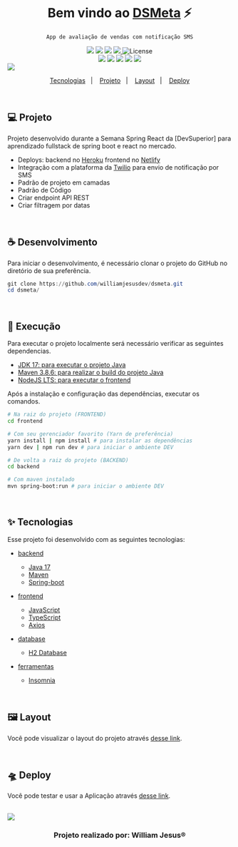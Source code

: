 <h1 align="center">Bem vindo ao <u>DSMeta</u> ⚡</h1>

<p align="center"><code>App de avaliação de vendas com notificação SMS</code></p>

<div align="center">
  <img src="https://img.shields.io/badge/made%20by-William%20Jesus-ff8400"/>
  <img src="https://img.shields.io/github/repo-size/williamjesusdev/dsmeta?color=ff8400"/> 
  <img src="https://img.shields.io/github/languages/count/williamjesusdev/dsmeta?color=ff8400"/>
  <a aria-label="Dia 3 de 4" href="https://devsuperior.com.br/evento-sds?episodio=3">
  <img src="https://img.shields.io/badge/SemanaSpringReact-8.0-ff8400"/>
  </a>
  <img alt="License" src="https://img.shields.io/badge/license-MIT-ff8400"/>
</div>

<div align="center">
  <img src="https://img.shields.io/badge/java-17.0.4-red?logo=java&logoColor=red"/>
  <img src="https://img.shields.io/badge/backend-v0.1.0-red"/>
  <img src="https://img.shields.io/badge/node-16.15.0-green?logo=node.js"/>
  <img src="https://img.shields.io/badge/react-18.2.0-informational?logo=react"/>
  <img src="https://img.shields.io/github/package-json/v/williamjesusdev/dsmeta?color=blue&filename=frontend%2Fpackage.json&label=frontend"/>    
</div>

<img src="https://raw.githubusercontent.com/andreasbm/readme/master/assets/lines/solar.png">


<p align="center">
  <a href="#-tecnologias">Tecnologias</a>&nbsp;&nbsp;&nbsp;|&nbsp;&nbsp;&nbsp;
  <a href="#-projeto">Projeto</a>&nbsp;&nbsp;&nbsp;|&nbsp;&nbsp;&nbsp;
  <a href="#-layout">Layout</a>&nbsp;&nbsp;&nbsp;|&nbsp;&nbsp;&nbsp;
  <a href="#-deploy">Deploy</a>
</p>
 
<br>

## 💻 Projeto

Projeto desenvolvido durante a Semana Spring React da [DevSuperior] para aprendizado fullstack de spring boot e react no mercado.

- Deploys: backend no [Heroku](https://w-dsmeta-api.herokuapp.com/sales) frontend no [Netlify](https://w-dsmeta.netlify.app)
- Integração com a plataforma da [Twilio](https://www.twilio.com/docs) para envio de notificação por SMS
- Padrão de projeto em camadas
- Padrão de Código
- Criar endpoint API REST
- Criar filtragem por datas
  
<br>

## ☕ Desenvolvimento
Para iniciar o desenvolvimento, é necessário clonar o projeto do GitHub no diretório de sua preferência.

``` powershell
git clone https://github.com/williamjesusdev/dsmeta.git
cd dsmeta/
```
<br>

## 🚀 Execução
Para executar o projeto localmente será necessário verificar as seguintes dependencias.
* [JDK 17: para executar o projeto Java](https://www.oracle.com/java/technologies/downloads)
* [Maven 3.8.6: para realizar o build do projeto Java](https://maven.apache.org/download.cgi)
* [NodeJS LTS: para executar o frontend](https://nodejs.org/en/download)

Após a instalação e configuração das dependências, executar os comandos.

``` bash
# Na raiz do projeto (FRONTEND)
cd frontend

# Com seu gerenciador favorito (Yarn de preferência)
yarn install | npm install # para instalar as dependências
yarn dev | npm run dev # para iniciar o ambiente DEV

# De volta a raiz do projeto (BACKEND)
cd backend 

# Com maven instalado
mvn spring-boot:run # para iniciar o ambiente DEV
```

<br>

## ✨ Tecnologias

Esse projeto foi desenvolvido com as seguintes tecnologias:

- [backend](./backend/)
  - [Java 17](https://docs.oracle.com/en/java/javase/17)
  - [Maven](https://maven.apache.org/what-is-maven.html)
  - [Spring-boot](https://spring.io/projects/spring-boot)
  
- [frontend](./frontend/)
  - [JavaScript](https://developer.mozilla.org/pt-BR/docs/Web/JavaScript)
  - [TypeScript](https://typescriptlang.org/)
  - [Axios](https://npmjs.com/package/axios)

- [database](./)
  - [H2 Database](https://h2database.com/html/main.html)

- [ferramentas](./)
  - [Insomnia](https://insomnia.rest/download)

<br>

## 🖼️ Layout

Você pode visualizar o layout do projeto através [desse link](https://www.figma.com/file/kYYqAkUSRr52H5ivzDSDJF/DSMeta).

<br>

## 🛸 Deploy

Você pode testar e usar a Aplicação através [desse link](https://w-dsmeta.netlify.app).

<br>

<img src="https://raw.githubusercontent.com/andreasbm/readme/master/assets/lines/solar.png">
<h3 align ="center">Projeto realizado por: <b>William Jesus</b>®</h3>